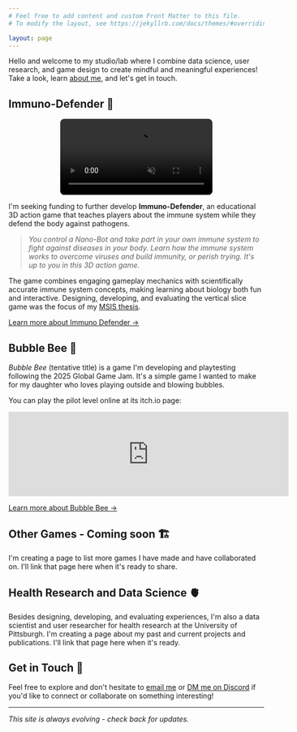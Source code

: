 ```yaml
---
# Feel free to add content and custom Front Matter to this file.
# To modify the layout, see https://jekyllrb.com/docs/themes/#overriding-theme-defaults

layout: page
---
```


Hello and welcome to my studio/lab where I combine data science, user research, and game design to create mindful and meaningful experiences! Take a look, learn [about me](/about_me/), and let's get in touch.

## Immuno-Defender 🦠

<div style="display: flex; justify-content: center; align-items: center; margin-bottom: 1em;">
    <video src="/assets/images/immuno-defender_demo.mov" controls  loop muted playsinline style="max-width: 100%; height: auto; border-radius: 8px;"></video>
</div>
   
I'm seeking funding to further develop **Immuno-Defender**, an educational 3D action game that teaches players about the immune system while they defend the body against pathogens. 

> *You control a Nano-Bot and take part in your own immune system to fight against diseases in your body. Learn how the immune system works to overcome viruses and build immunity, or perish trying. It's up to you in this 3D action game.*

The game combines engaging gameplay mechanics with scientifically accurate immune system concepts, making learning about biology both fun and interactive. Designing, developing, and evaluating the vertical slice game was the focus of my <a href="http://d-scholarship.pitt.edu/id/eprint/45354" target="_blank">MSIS thesis</a>.

[Learn more about Immuno Defender →](/immuno-defender/)

## Bubble Bee 🐝

*Bubble Bee* (tentative title) is a game I'm developing and playtesting following the 2025 Global Game Jam. It's a simple game I wanted to make for my daughter who loves playing outside and blowing bubbles.

You can play the pilot level online at its itch.io page:
<iframe frameborder="0" src="https://itch.io/embed/3270844" width="552" height="167"><a href="https://andybyte.itch.io/bubble-bee">Bubble Bee by Andybyte</a></iframe>

[Learn more about Bubble Bee →](/bee-game/)

## Other Games - Coming soon 🏗️

I'm creating a page to list more games I have made and have collaborated on. I'll link that page here when it's ready to share.

## Health Research and Data Science 🫀

Besides designing, developing, and evaluating experiences, I'm also a data scientist and user researcher for health research at the University of Pittsburgh. I'm creating a page about my past and current projects and publications. I'll link that page here when it's ready.

## Get in Touch 💬

Feel free to explore and don't hesitate to [email me](mailto:andybytesmail@gmail.com) or [DM me on Discord](https://discord.com/users/andybyte) if you'd like to connect or collaborate on something interesting!

---

*This site is always evolving - check back for updates.*